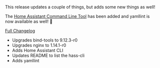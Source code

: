 This release updates a couple of things, but adds some new things as well!

The [Home Assistant Command Line Tool](https://github.com/home-assistant/home-assistant-cli) has been added and yamllint is now available as well! 🎉 

[Full Changelog][changelog]

- Upgrades bind-tools to 9.12.3-r0
- Upgrades nginx to 1.14.1-r0
- Adds Home Assistant CLI
- Updates README to list the hass-cli
- Adds yamllint

[changelog]: https://github.com/hassio-addons/addon-ssh/compare/v3.5.1...v3.6.0
